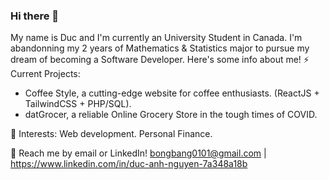 ### Hi there 👋

My name is Duc and I'm currently an University Student in Canada. I'm abandonning my 2 years of Mathematics & Statistics major to pursue my dream of becoming a Software Developer. Here's some info about me!
⚡ Current Projects: 
- Coffee Style, a cutting-edge website for coffee enthusiasts. (ReactJS + TailwindCSS + PHP/SQL).
- datGrocer, a reliable Online Grocery Store in the tough times of COVID.

🌱 Interests:
Web development.
Personal Finance.

💬 Reach me by email or LinkedIn! bongbang0101@gmail.com | https://www.linkedin.com/in/duc-anh-nguyen-7a348a18b
